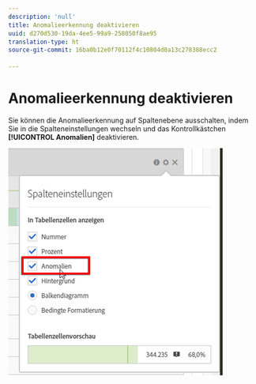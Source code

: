 ```yaml
---
description: 'null'
title: Anomalieerkennung deaktivieren
uuid: d270d530-19da-4ee5-99a9-258050f8ae95
translation-type: ht
source-git-commit: 16ba0b12e0f70112f4c10804d0a13c278388ecc2

---
```



# Anomalieerkennung deaktivieren

Sie können die Anomalieerkennung auf Spaltenebene ausschalten, indem Sie in die Spalteneinstellungen wechseln und das Kontrollkästchen **[!UICONTROL Anomalien]** deaktivieren.

![](assets/turnoff_anomalies.png)

